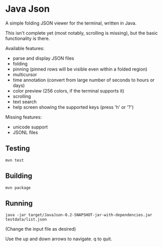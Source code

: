 # Java Json

A simple folding JSON viewer for the terminal, written in Java.

This isn't complete yet (most notably, scrolling is missing),
but the basic functionality is there.

Available features:

- parse and display JSON files
- folding
- pinning (pinned rows will be visible even within a folded region)
- multicursor
- time annotation (convert from large number of seconds to hours or days)
- color preview (256 colors, if the terminal supports it)
- scrolling
- text search
- help screen showing the supported keys (press 'h' or '?')

Missing features:

- unicode support
- JSONL files

## Testing

```
mvn test
```

## Building

```
mvn package
```

## Running

```
java -jar target/JavaJson-0.2-SNAPSHOT-jar-with-dependencies.jar testdata/list.json
```

(Change the input file as desired)

Use the up and down arrows to navigate. q to quit.

